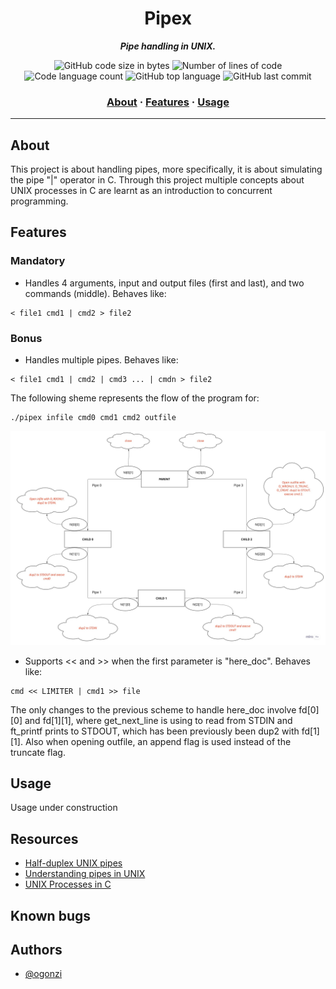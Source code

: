 <h1 align="center">
	Pipex
</h1>

<p align="center">
	<b><i>Pipe handling in UNIX.</i></b><br>
</p>
<p align="center">
	<img alt="GitHub code size in bytes" src="https://img.shields.io/github/languages/code-size/ogonzi/pipex?color=lightblue" />
	<img alt="Number of lines of code" src="https://img.shields.io/tokei/lines/github/ogonzi/pipex?color=critical" />
	<img alt="Code language count" src="https://img.shields.io/github/languages/count/ogonzi/pipex?color=yellow" />
	<img alt="GitHub top language" src="https://img.shields.io/github/languages/top/ogonzi/pipex?color=blue" />
	<img alt="GitHub last commit" src="https://img.shields.io/github/last-commit/ogonzi/pipex?color=green" />
</p>

<h3 align="center">
	<a href="#about">About</a>
	<span> · </span>
	<a href="#features">Features</a>
	<span> · </span>
	<a href="#usage">Usage</a>
</h3>

---

## About

This project is about handling pipes, more specifically, it is about simulating the pipe "|" operator in C. Through this project multiple concepts about UNIX processes in C are learnt as an introduction to concurrent programming.

## Features

### Mandatory

- Handles 4 arguments, input and output files (first and last), and two commands (middle). Behaves like:
```shell
< file1 cmd1 | cmd2 > file2 
```

### Bonus

- Handles multiple pipes. Behaves like:
```shell
< file1 cmd1 | cmd2 | cmd3 ... | cmdn > file2 
```

The following sheme represents the flow of the program for:
```shell
./pipex infile cmd0 cmd1 cmd2 outfile
```

<p align="center">
	<img src="https://github.com/ogonzi/pipex/blob/dev/files/scheme.jpg" />
</p>

- Supports << and >> when the first parameter is "here\_doc". Behaves like:
```shell
cmd << LIMITER | cmd1 >> file 
```
The only changes to the previous scheme to handle here\_doc involve fd[0][0] and fd[1][1], where get\_next\_line is using to read from STDIN and ft\_printf prints to STDOUT, which has been previously been dup2 with fd[1][1]. Also when opening outfile, an append flag is used instead of the truncate flag.

## Usage

Usage under construction

## Resources

- [Half-duplex UNIX pipes](https://tldp.org/LDP/lpg/node9.html#SECTION00720000000000000000)
- [Understanding pipes in UNIX](https://medium.com/swlh/understanding-pipes-in-unix-with-a-sample-implementation-9fe110d36412)
- [UNIX Processes in C](https://www.youtube.com/playlist?list=PLfqABt5AS4FkW5mOn2Tn9ZZLLDwA3kZUY)

## Known bugs


## Authors

- [@ogonzi](https://www.github.com/ogonzi)

